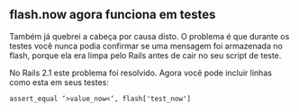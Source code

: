 ## flash.now agora funciona em testes

Também já quebrei a cabeça por causa disto. O problema é que durante os testes você nunca podia confirmar se uma mensagem foi armazenada no flash, porque ela era limpa pelo Rails antes de cair no seu script de teste.

No Rails 2.1 este problema foi resolvido. Agora você pode incluir linhas como esta em seus testes:

	assert_equal ‘>value_now<‘, flash['test_now']